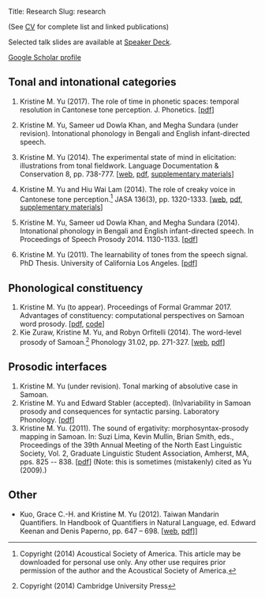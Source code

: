 Title: Research
Slug: research
<!-- Time-stamp: <2017-09-04 13:09:22 amoebe> -->


(See [CV](https://rawgithub.com/krismyu/kmyu-cv/master/kmyu-cv.pdf)
for complete list and linked publications)

Selected talk slides are available at [Speaker Deck](https://speakerdeck.com/krisyu). 

[Google Scholar profile](https://scholar.google.com/citations?hl=en&user=1FUldd0AAAAJ)

## Tonal and intonational categories 

1. Kristine M. Yu (2017). The role of time in phonetic spaces: temporal resolution in Cantonese tone perception. J. Phonetics. [[pdf](/pages/pdfs/yu2017_res.pdf)]

1. Kristine M. Yu, Sameer ud Dowla Khan, and Megha
   Sundara (under revision). Intonational phonology in Bengali and
   English infant-directed speech. 

2. Kristine M. Yu (2014). The experimental state of mind in elicitation: illustrations from
   tonal fieldwork. Language Documentation & Conservation 8, pp. 738-777.
      [[web](http://scholarspace.manoa.hawaii.edu/bitstream/handle/10125/24623/Yu.pdf?sequence=1), 
      [pdf](/pages/pdfs/yu2014-kiy.pdf), 
      [supplementary materials](http://www.krisyu.org/blog/posts/ldc-kiy-overview/)]

3. Kristine M. Yu and Hiu Wai Lam (2014). The role of creaky voice in
   Cantonese tone perception.[^1] JASA 136(3), pp. 1320-1333.
         [[web](http://scitation.aip.org/content/asa/journal/jasa/136/3/10.1121/1.4887462),
   [pdf](/pages/pdfs/yulam2014-jasa-cantcr.pdf), 
      [supplementary materials](http://www.krisyu.org/blog/posts/supp-material-cantonese-creak-perception/)]

4. Kristine M. Yu, Sameer ud Dowla Khan, and Megha
   Sundara (2014). Intonational phonology in Bengali and English
   infant-directed speech. In Proceedings of Speech Prosody 2014. 1130-1133. [[pdf](/pages/pdfs/yukhansundara2014.pdf)]

5. Kristine M. Yu (2011). The learnability of tones from the speech
signal. PhD Thesis. University of California Los
Angeles. [[pdf](/pages/pdfs/yu2011_diss.pdf)]

## <a name="research-phon-constituency"></a>Phonological constituency

1. Kristine M. Yu (to appear). Proceedings of Formal Grammar 2017. Advantages of constituency:
   computational perspectives on Samoan word prosody. [[pdf](/pages/pdfs/fg-kmyu.pdf), [code](https://github.com/krismyu/smo-constituency-feet)]
2. Kie Zuraw, Kristine M. Yu, and Robyn Orfitelli (2014). The word-level
   prosody of Samoan.[^2] Phonology 31.02, pp. 271-327. [[web](http://dx.doi.org/10.1017/S095267571400013X), [pdf](/pages/pdfs/zurawyuorfitelli2014.pdf)]


## <a name="research-interfaces"></a>Prosodic interfaces 

1. Kristine M. Yu (under revision). Tonal marking of absolutive
   case in Samoan. 
1. Kristine M. Yu and Edward Stabler (accepted). (In)variability in Samoan prosody and consequences for syntactic parsing. Laboratory Phonology. [[pdf](/pages/pdfs/yustabler2017.pdf)]
2. Kristine M. Yu. (2011). The sound of ergativity:
      morphosyntax-prosody mapping in Samoan. In: Suzi Lima, Kevin
      Mullin, Brian Smith, eds., Proceedings of the 39th Annual
      Meeting of the North East Linguistic Society, Vol. 2, Graduate
    Linguistic Student Association, Amherst,
    MA, pps.  825
      -- 838. [[pdf](/pages/pdfs/yu2011-nels39-samoan.pdf)]
      (Note:
      this is sometimes (mistakenly) cited as Yu (2009).)

## Other

- Kuo, Grace C.-H. and Kristine M. Yu (2012). Taiwan Mandarin
   Quantifiers.  In Handbook of Quantifiers in Natural Language,
   ed. Edward Keenan and Denis Paperno, pp. 647
   – 698. [[web](http://dx.doi.org/10.1007/978-94-007-2681-9_12), [pdf](/pages/pdfs/kuo-yu-taiwan-mandarin-quantifiers.pdf)]]


[^1]: Copyright (2014) Acoustical Society of America. This article may be downloaded for personal use only. Any other use requires prior permission of the author and the Acoustical Society of America.

[^2]: Copyright (2014) Cambridge University Press
